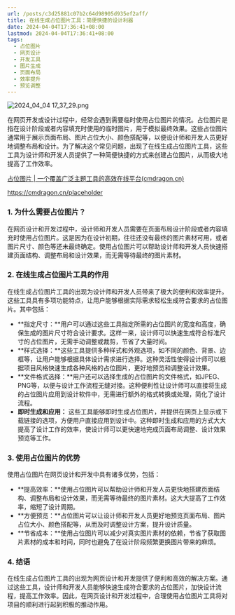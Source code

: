 ```yaml
---
url: /posts/c3d25881c07b2c64d98905d935ef2aff/
title: 在线生成占位图片工具：简便快捷的设计利器
date: 2024-04-04T17:36:41+08:00
lastmod: 2024-04-04T17:36:41+08:00
tags:
  - 占位图片
  - 网页设计
  - 开发工具
  - 图片生成
  - 页面布局
  - 效率提升
  - 预览调整
---
```


<img src="https://static.cmdragon.cn/blog/images/2024_04_04 17_37_29.png@blog" title="2024_04_04 17_37_29.png" alt="2024_04_04 17_37_29.png"/>

在网页开发或设计过程中，经常会遇到需要临时使用占位图片的情况。占位图片是指在设计阶段或者内容填充时使用的临时图片，用于模拟最终效果。这些占位图片通常用于展示页面布局、图片占位大小、颜色搭配等，以便设计师和开发人员更好地调整布局和设计。为了解决这个常见问题，出现了在线生成占位图片工具，这些工具为设计师和开发人员提供了一种简便快捷的方式来创建占位图片，从而极大地提高了工作效率。

[占位图片 | 一个覆盖广泛主题工具的高效在线平台(cmdragon.cn)](https://cmdragon.cn/placeholder)

https://cmdragon.cn/placeholder

### 1. 为什么需要占位图片？

在网页设计和开发过程中，设计师和开发人员需要在页面布局设计阶段或者内容填充时使用占位图片。这是因为在设计初期，往往还没有最终的图片素材可用，或者图片尺寸、颜色等还未最终确定。使用占位图片可以帮助设计师和开发人员快速搭建页面结构、调整布局和设计效果，而无需等待最终的图片素材。

### 2. 在线生成占位图片工具的作用

在线生成占位图片工具的出现为设计师和开发人员带来了极大的便利和效率提升。这些工具具有多项功能特点，让用户能够根据实际需求轻松生成符合要求的占位图片。其中包括：

- **指定尺寸：**用户可以通过这些工具指定所需的占位图片的宽度和高度，确保生成的图片尺寸符合设计要求。这样一来，设计师可以快速生成符合标准尺寸的占位图片，无需手动调整或裁剪，节省了大量时间。
- **样式选择：**这些工具提供多种样式和外观选项，如不同的颜色、背景、边框等，让用户能够根据具体设计需求进行选择。这种灵活性使得设计师可以根据项目风格快速生成各种风格的占位图片，更好地预览和调整设计效果。
- **文件格式选择：**用户还可以选择生成的占位图片的文件格式，如JPEG、PNG等，以便与设计工作流程无缝对接。这种便利性让设计师可以直接将生成的占位图片应用到设计软件中，无需进行额外的格式转换或处理，简化了设计流程。
- **即时生成和应用：**
  这些工具能够即时生成占位图片，并提供在网页上显示或下载链接的选项，方便用户直接应用到设计中。这种即时生成和应用的方式大大提高了设计工作的效率，使设计师可以更快速地完成页面布局调整、设计效果预览等工作。

### 3. 使用占位图片的优势

使用占位图片在网页设计和开发中具有诸多优势，包括：

- **提高效率：**使用占位图片可以帮助设计师和开发人员更快地搭建页面结构、调整布局和设计效果，而无需等待最终的图片素材。这大大提高了工作效率，缩短了设计周期。
- **方便预览：**占位图片可以让设计师和开发人员更好地预览页面布局、图片占位大小、颜色搭配等，从而及时调整设计方案，提升设计质量。
- **节省成本：**使用占位图片可以减少对真实图片素材的依赖，节省了获取图片素材的成本和时间，同时也避免了在设计阶段频繁更换图片带来的麻烦。

### 4. 结语

在线生成占位图片工具的出现为网页设计和开发提供了便利和高效的解决方案。通过这些工具，设计师和开发人员能够快速生成符合要求的占位图片，加快设计流程，提高工作效率。因此，在网页设计和开发过程中，合理使用占位图片工具将对项目的顺利进行起到积极的推动作用。